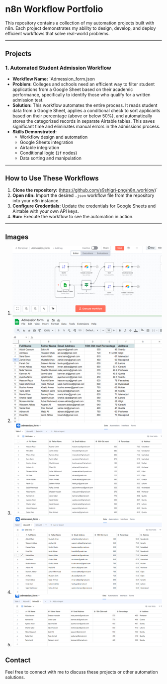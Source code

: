 # n8n Workflow Portfolio

This repository contains a collection of my automation projects built with n8n. Each project demonstrates my ability to design, develop, and deploy efficient workflows that solve real-world problems.

---

## Projects

### 1. Automated Student Admission Workflow

* **Workflow Name:** `Admession_form.json
* **Problem:** Colleges and schools need an efficient way to filter student applications from a Google Sheet based on their academic performance, specifically to identify those who qualify for a written admission test.
* **Solution:** This workflow automates the entire process. It reads student data from a Google Sheet, applies a conditional check to sort applicants based on their percentage (above or below 50%), and automatically stores the categorized records in separate Airtable tables. This saves significant time and eliminates manual errors in the admissions process.
* **Skills Demonstrated:**
    * Workflow design and automation
    * Google Sheets integration
    * Airtable integration
    * Conditional logic (`If` nodes)
    * Data sorting and manipulation

---

## How to Use These Workflows

1.  **Clone the repository:** (https://github.com/s9shigri-png/n8n_worklow)`
2.  **Open n8n:** Import the desired `.json` workflow file from the repository into your n8n instance.
3.  **Configure Credentials:** Update the credentials for Google Sheets and Airtable with your own API keys.
4.  **Run:** Execute the workflow to see the automation in action.

---
## Images
1. ![images](./images/workflow.png)
2. ![images](./images/google_sheet.png)
3. ![images](./images/air_table_all_data.png)
4. ![images](./images/air_table_above50.png)
5. ![images](./images/air_table_below50.png)

## Contact
Feel free to connect with me to discuss these projects or other automation solutions.

